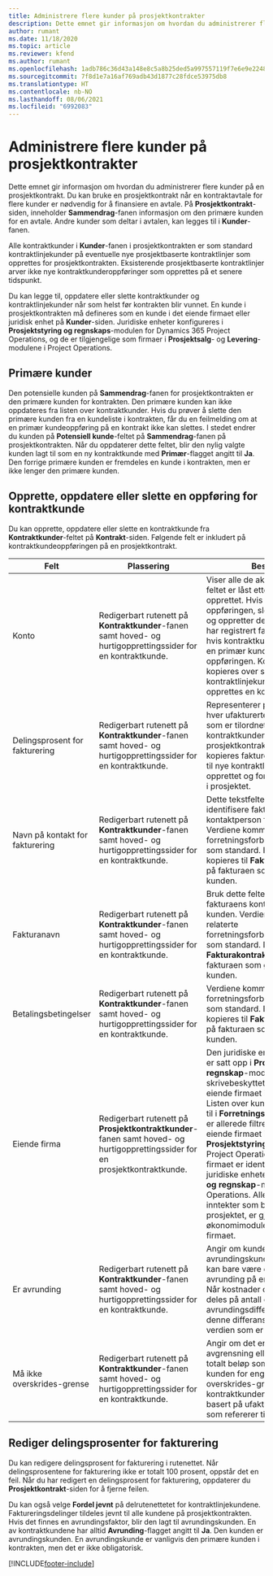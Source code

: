 ```yaml
---
title: Administrere flere kunder på prosjektkontrakter
description: Dette emnet gir informasjon om hvordan du administrerer flere kunder på en prosjektkontrakt.
author: rumant
ms.date: 11/18/2020
ms.topic: article
ms.reviewer: kfend
ms.author: rumant
ms.openlocfilehash: 1adb786c36d43a148e8c5a8b25ded5a997557119f7e6e9e2248935ad4ed211d5
ms.sourcegitcommit: 7f8d1e7a16af769adb43d1877c28fdce53975db8
ms.translationtype: HT
ms.contentlocale: nb-NO
ms.lasthandoff: 08/06/2021
ms.locfileid: "6992083"
---
```

# <a name="manage-multiple-customers-on-project-contracts"></a>Administrere flere kunder på prosjektkontrakter

Dette emnet gir informasjon om hvordan du administrerer flere kunder på en prosjektkontrakt. Du kan bruke en prosjektkontrakt når en kontraktavtale for flere kunder er nødvendig for å finansiere en avtale. På **Prosjektkontrakt**-siden, inneholder **Sammendrag**-fanen informasjon om den primære kunden for en avtale. Andre kunder som deltar i avtalen, kan legges til i **Kunder**-fanen.

Alle kontraktkunder i **Kunder**-fanen i prosjektkontrakten er som standard kontraktlinjekunder på eventuelle nye prosjektbaserte kontraktlinjer som opprettes for prosjektkontrakten. Eksisterende prosjektbaserte kontraktlinjer arver ikke nye kontraktkunderoppføringer som opprettes på et senere tidspunkt.

Du kan legge til, oppdatere eller slette kontraktkunder og kontraktlinjekunder når som helst før kontrakten blir vunnet. En kunde i prosjektkontrakten må defineres som en kunde i det eiende firmaet eller juridisk enhet på **Kunder**-siden. Juridiske enheter konfigureres i **Prosjektstyring og regnskaps**-modulen for Dynamics 365 Project Operations, og de er tilgjengelige som firmaer i **Prosjektsalg**- og **Levering**-modulene i Project Operations.

## <a name="primary-customers"></a>Primære kunder

Den potensielle kunden på **Sammendrag**-fanen for prosjektkontrakten er den primære kunden for kontrakten. Den primære kunden kan ikke oppdateres fra listen over kontraktkunder. Hvis du prøver å slette den primære kunden fra en kundeliste i kontrakten, får du en feilmelding om at en primær kundeoppføring på en kontrakt ikke kan slettes. I stedet endrer du kunden på **Potensiell kunde**-feltet på **Sammendrag**-fanen på prosjektkontrakten. Når du oppdaterer dette feltet, blir den nylig valgte kunden lagt til som en ny kontraktkunde med **Primær**-flagget angitt til **Ja**. Den forrige primære kunden er fremdeles en kunde i kontrakten, men er ikke lenger den primære kunden.

## <a name="create-update-or-delete-a-contract-customer-record"></a>Opprette, oppdatere eller slette en oppføring for kontraktkunde

Du kan opprette, oppdatere eller slette en kontraktkunde fra **Kontraktkunder**-feltet på **Kontrakt**-siden. Følgende felt er inkludert på kontraktkundeoppføringen på en prosjektkontrakt.

| **Felt** | **Plassering** | **Beskrivelse** | 
| --- | --- | --- | 
| Konto | Redigerbart rutenett på **Kontraktkunder**-fanen samt hoved- og hurtigopprettingssider for en kontraktkunde. | Viser alle de aktive kontoene. Dette feltet er låst etter at oppføringen er opprettet. Hvis du vil oppdatere oppføringen, sletter du oppføringen og oppretter den på nytt. Hvis du har registrert faktiske verdier, eller hvis kontraktkundeoppføringen er en primær kunde, kan du ikke slette oppføringen. Kontraktkunder kopieres over som kontraktlinjekunder når det opprettes en kontraktlinje. |
| Delingsprosent for fakturering | Redigerbart rutenett på **Kontraktkunder**-fanen samt hoved- og hurtigopprettingssider for en kontraktkunde. | Representerer prosentandelen av hver ufakturerte salgstransaksjon som er tilordnet denne kontraktkunden. Når nye prosjektkontraktlinjer opprettes, kopieres faktureringsdelprosenten til nye kontraktlinjer som er opprettet og for kontraktlinjekunder i prosjektet. |
| Navn på kontakt for fakturering | Redigerbart rutenett på **Kontraktkunder**-fanen samt hoved- og hurtigopprettingssider for en kontraktkunde. | Dette tekstfeltet skal brukes til å identifisere fakturaens kontaktperson for kunden. Verdiene kommer fra den relaterte forretningsforbindelsesoppføringen som standard. Kontaktnavnet kopieres til **Fakturakontraktnavn** på fakturaen som genereres for kunden. |
| Fakturanavn | Redigerbart rutenett på **Kontraktkunder**-fanen samt hoved- og hurtigopprettingssider for en kontraktkunde. | Bruk dette feltet til å identifisere fakturaens kontaktperson for kunden. Verdiene kommer fra den relaterte forretningsforbindelsesoppføringen som standard. Navnet kopieres til **Fakturakontraktnavn**-feltet på fakturaen som genereres for kunden. |
| Betalingsbetingelser | Redigerbart rutenett på **Kontraktkunder**-fanen samt hoved- og hurtigopprettingssider for en kontraktkunde. | Verdiene kommer fra den relaterte forretningsforbindelsesoppføringen som standard. Betingelsene kopieres til **Fakturakontraktnavn** på fakturaen som genereres for kunden. |
| Eiende firma | Redigerbart rutenett på **Prosjektkontraktkunder**-fanen samt hoved- og hurtigopprettingssider for en prosjektkontraktkunde. | Den juridiske enheten hvor kunden er satt opp i **Prosjektstyring og regnskap**-modulen. Dette feltet er skrivebeskyttet og er satt til det eiende firmaet i prosjektkontrakten.</br>Listen over kunder som skal legges til i **Forretningsforbindelse**-feltet, er allerede filtrert til listen fra det eiende firmaet i modulen **Prosjektstyring og regnskap** i Project Operations. Det eiende firmaet er identisk med den juridiske enheten i **Prosjektstyring og regnskap**-modulen i Project Operations. Alle kostnader og inntekter som belastes fra prosjektet, er gjort rede for i økonomimodulen i det eiende firmaet. |
| Er avrunding | Redigerbart rutenett på **Kontraktkunder**-fanen samt hoved- og hurtigopprettingssider for en kontraktkunde. | Angir om kunden er en standard avrundingskunde for avtalen. Det kan bare være én kunde for avrunding på en prosjektkontrakt. Når kostnader og ufakturerte salg deles på antall og leder til en avrundingsdifferanse, gjelder denne differansen for den faktiske verdien som er knyttet til kunden. |
| Må ikke overskrides-grense | Redigerbart rutenett på **Kontraktkunder**-fanen samt hoved- og hurtigopprettingssider for en kontraktkunde. | Angir om det er en forhandlet avgrensning eller øvre grense for totalt beløp som blir fakturert til kunden for engasjementet. Må ikke overskrides-grenseoppsettet på kontraktkundenivå evalueres basert på ufakturerte faktiske salg som refererer til kontraktkunden. |

## <a name="edit-billing-split-percentages"></a>Rediger delingsprosenter for fakturering

Du kan redigere delingsprosent for fakturering i rutenettet. Når delingsprosentene for fakturering ikke er totalt 100 prosent, oppstår det en feil. Når du har redigert en delingsprosent for fakturering, oppdaterer du **Prosjektkontrakt**-siden for å fjerne feilen.

Du kan også velge **Fordel jevnt** på delrutenettetet for kontraktlinjekundene. Faktureringsdelinger tildeles jevnt til alle kundene på prosjektkontrakten. Hvis det finnes en avrundingsfaktor, blir den lagt til avrundingskunden. En av kontraktkundene har alltid **Avrunding**-flagget angitt til **Ja**. Den kunden er avrundingskunden. En avrundingskunde er vanligvis den primære kunden i kontrakten, men det er ikke obligatorisk.


[!INCLUDE[footer-include](../includes/footer-banner.md)]